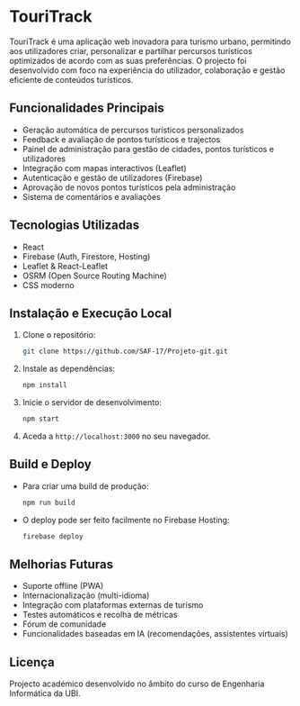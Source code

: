 # TouriTrack

TouriTrack é uma aplicação web inovadora para turismo urbano, permitindo aos utilizadores criar, personalizar e partilhar percursos turísticos optimizados de acordo com as suas preferências. O projecto foi desenvolvido com foco na experiência do utilizador, colaboração e gestão eficiente de conteúdos turísticos.

## Funcionalidades Principais
- Geração automática de percursos turísticos personalizados
- Feedback e avaliação de pontos turísticos e trajectos
- Painel de administração para gestão de cidades, pontos turísticos e utilizadores
- Integração com mapas interactivos (Leaflet)
- Autenticação e gestão de utilizadores (Firebase)
- Aprovação de novos pontos turísticos pela administração
- Sistema de comentários e avaliações

## Tecnologias Utilizadas
- React
- Firebase (Auth, Firestore, Hosting)
- Leaflet & React-Leaflet
- OSRM (Open Source Routing Machine)
- CSS moderno

## Instalação e Execução Local
1. Clone o repositório:
   ```bash
   git clone https://github.com/SAF-17/Projeto-git.git
   ```
2. Instale as dependências:
   ```bash
   npm install
   ```
3. Inicie o servidor de desenvolvimento:
   ```bash
   npm start
   ```
4. Aceda a `http://localhost:3000` no seu navegador.

## Build e Deploy
- Para criar uma build de produção:
  ```bash
  npm run build
  ```
- O deploy pode ser feito facilmente no Firebase Hosting:
  ```bash
  firebase deploy
  ```

## Melhorias Futuras
- Suporte offline (PWA)
- Internacionalização (multi-idioma)
- Integração com plataformas externas de turismo
- Testes automáticos e recolha de métricas
- Fórum de comunidade
- Funcionalidades baseadas em IA (recomendações, assistentes virtuais)

## Licença
Projecto académico desenvolvido no âmbito do curso de Engenharia Informática da UBI.
